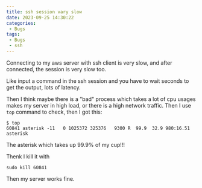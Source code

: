 ```yaml
---
title: ssh session vary slow
date: 2023-09-25 14:30:22
categories:
 - Bugs
tags:
 - Bugs
 - ssh
---
```


Connecting to my aws server with ssh client is very slow, and after connected, the session is very slow too. 

Like input a command in the ssh session and you have to wait seconds to get the output, lots of latency. 

Then I think maybe there is a "bad" process which takes a lot of cpu usages makes my server in high load, or there is a high network traffic. Then I use `top` command to check, then I got this:

```shell 
$ top
60841 asterisk -11   0 1025372 325376   9300 R  99.9  32.9 980:16.51 asterisk
```

The asterisk which takes up 99.9% of my cup!!!

Thenk I kill it with

```shell
sudo kill 60841
```

Then my server works fine. 